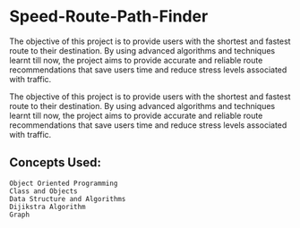 # Speed-Route-Path-Finder

The objective of this project is to provide users with the shortest and fastest route to their destination. By using advanced algorithms and techniques learnt till now, the project aims to provide accurate and reliable route recommendations that save users time and reduce stress levels associated with traffic.

The objective of this project is to provide users with the shortest and fastest route to their destination. By using advanced algorithms and techniques learnt till now, the project aims to provide accurate and reliable route recommendations that save users time and reduce stress levels associated with traffic.

## Concepts Used:
    Object Oriented Programming
    Class and Objects
    Data Structure and Algorithms
    Dijikstra Algorithm
    Graph
